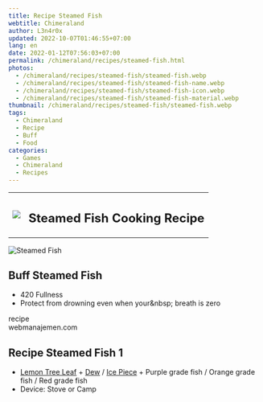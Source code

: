 ```yaml
---
title: Recipe Steamed Fish
webtitle: Chimeraland
author: L3n4r0x
updated: 2022-10-07T01:46:55+07:00
lang: en
date: 2022-01-12T07:56:03+07:00
permalink: /chimeraland/recipes/steamed-fish.html
photos:
  - /chimeraland/recipes/steamed-fish/steamed-fish.webp
  - /chimeraland/recipes/steamed-fish/steamed-fish-name.webp
  - /chimeraland/recipes/steamed-fish/steamed-fish-icon.webp
  - /chimeraland/recipes/steamed-fish/steamed-fish-material.webp
thumbnail: /chimeraland/recipes/steamed-fish/steamed-fish.webp
tags:
  - Chimeraland
  - Recipe
  - Buff
  - Food
categories:
  - Games
  - Chimeraland
  - Recipes
---
```


<section id="bootstrap-wrapper">
  <link
    rel="stylesheet"
    href="https://cdn.statically.io/gh/dimaslanjaka/Web-Manajemen/40ac3225/css/bootstrap-4.5-wrapper.css"
  />
  <div class="row mb-2">
    <div class="col-md-12 mb-2">
      <table class="table" id="post-info">
        <tbody>
          <tr>
            <td>
              <img
                class="d-inline-block me-2"
                src="/chimeraland/recipes/steamed-fish/steamed-fish-icon.webp"
                width="auto"
                height="auto"
              />
            </td>
            <td><h1 class="fs-5">Steamed Fish Cooking Recipe</h1></td>
          </tr>
        </tbody>
      </table>
    </div>
  </div>
  <div class="card mb-2">
    <div class="row g-0">
      <div class="col-sm-4 position-relative mb-2">
        <img
          src="/chimeraland/recipes/steamed-fish/steamed-fish-material.webp"
          class="card-img fit-cover w-100 h-100"
          alt="Steamed Fish"
          data-fancybox="true"
        />
      </div>
      <div class="col-sm-8 mb-2">
        <div class="card-body">
          <h2 class="card-title fs-5">Buff Steamed Fish</h2>
          <div class="card-text">
            <ul>
              <li>420 Fullness</li>
              <li>
                Protect from drowning even when your&amp;nbsp; breath is zero
              </li>
            </ul>
          </div>
          <span class="badge rounded-pill bg-dark text-white">recipe</span>
        </div>
        <div class="card-footer text-end text-muted">webmanajemen.com</div>
      </div>
    </div>
  </div>
  <div class="row mb-2">
    <div class="col-12 col-lg-6 recipe-item mb-2">
      <div class="card">
        <div class="card-body">
          <h2 class="card-title fs-5">Recipe Steamed Fish 1</h2>
          <div class="card-text">
            <ul>
              <li>
                <a
                  class="text-decoration-none"
                  href="/chimeraland/materials/lemon-tree-leaf.html"
                  >Lemon Tree Leaf</a
                ><span> + </span
                ><a
                  class="text-decoration-none"
                  href="/chimeraland/materials/dew.html"
                  >Dew</a
                ><span> / </span
                ><a
                  class="text-decoration-none"
                  href="/chimeraland/materials/ice-piece.html"
                  >Ice Piece</a
                ><span> + </span>Purple grade fish<span> / </span>Orange grade
                fish<span> / </span>Red grade fish
              </li>
              <li>Device: Stove or Camp</li>
            </ul>
          </div>
        </div>
      </div>
    </div>
  </div>
</section>